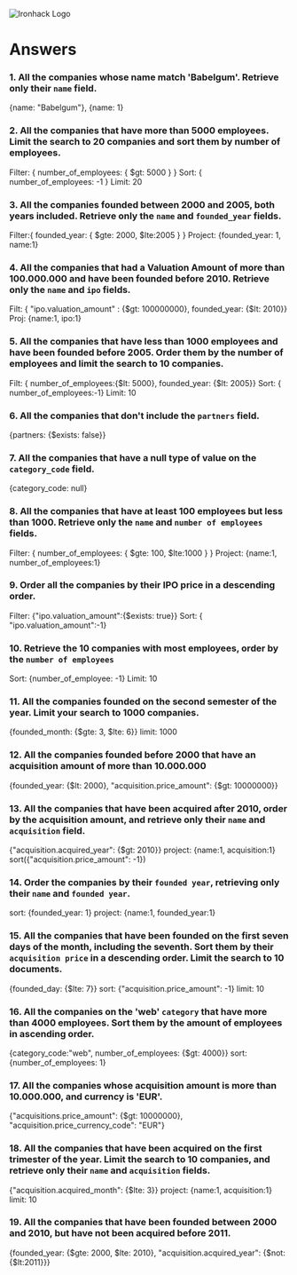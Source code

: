 ![Ironhack Logo](https://i.imgur.com/1QgrNNw.png)

# Answers

### 1. All the companies whose name match 'Babelgum'. Retrieve only their `name` field.

<!-- Your Code Goes Here -->

{name: "Babelgum"}, {name: 1}

### 2. All the companies that have more than 5000 employees. Limit the search to 20 companies and sort them by **number of employees**.

<!-- Your Code Goes Here -->

Filter: { number_of_employees: { $gt: 5000 } }
Sort: { number_of_employees: -1 }
Limit: 20

### 3. All the companies founded between 2000 and 2005, both years included. Retrieve only the `name` and `founded_year` fields.

<!-- Your Code Goes Here -->

Filter:{ founded_year: { $gte: 2000, $lte:2005 } }
Project: {founded_year: 1, name:1}

### 4. All the companies that had a Valuation Amount of more than 100.000.000 and have been founded before 2010. Retrieve only the `name` and `ipo` fields.

<!-- Your Code Goes Here -->

Filt: { "ipo.valuation_amount" : {$gt: 100000000}, founded_year: {$lt: 2010}}
Proj: {name:1, ipo:1}

### 5. All the companies that have less than 1000 employees and have been founded before 2005. Order them by the number of employees and limit the search to 10 companies.

<!-- Your Code Goes Here -->

Filt: { number_of_employees:{$lt: 5000}, founded_year: {$lt: 2005}}
Sort: { number_of_employees:-1}
Limit: 10

### 6. All the companies that don't include the `partners` field.

<!-- Your Code Goes Here -->

{partners: {$exists: false}}

### 7. All the companies that have a null type of value on the `category_code` field.

<!-- Your Code Goes Here -->

{category_code: null}

### 8. All the companies that have at least 100 employees but less than 1000. Retrieve only the `name` and `number of employees` fields.

<!-- Your Code Goes Here -->

Filter: { number_of_employees: { $gte: 100, $lte:1000 } }
Project: {name:1, number_of_employees:1}

### 9. Order all the companies by their IPO price in a descending order.

<!-- Your Code Goes Here -->

Filter: {"ipo.valuation_amount":{$exists: true}}
Sort: { "ipo.valuation_amount":-1}

### 10. Retrieve the 10 companies with most employees, order by the `number of employees`

<!-- Your Code Goes Here -->

Sort: {number_of_employee: -1}
Limit: 10

### 11. All the companies founded on the second semester of the year. Limit your search to 1000 companies.

<!-- Your Code Goes Here -->

{founded_month: {$gte: 3, $lte: 6}}
limit: 1000

### 12. All the companies founded before 2000 that have an acquisition amount of more than 10.000.000

<!-- Your Code Goes Here -->

{founded_year: {$lt: 2000}, "acquisition.price_amount": {$gt: 10000000}}

### 13. All the companies that have been acquired after 2010, order by the acquisition amount, and retrieve only their `name` and `acquisition` field.

<!-- Your Code Goes Here -->

{"acquisition.acquired_year": {$gt: 2010}}
project: {name:1, acquisition:1}
sort({"acquisition.price_amount": -1})

### 14. Order the companies by their `founded year`, retrieving only their `name` and `founded year`.

<!-- Your Code Goes Here -->

sort: {founded_year: 1}
project: {name:1, founded_year:1}

### 15. All the companies that have been founded on the first seven days of the month, including the seventh. Sort them by their `acquisition price` in a descending order. Limit the search to 10 documents.

<!-- Your Code Goes Here -->

{founded_day: {$lte: 7}}
sort: {"acquisition.price_amount": -1}
limit: 10

### 16. All the companies on the 'web' `category` that have more than 4000 employees. Sort them by the amount of employees in ascending order.

<!-- Your Code Goes Here -->

{category_code:"web", number_of_employees: {$gt: 4000}}
sort: {number_of_employees: 1}

### 17. All the companies whose acquisition amount is more than 10.000.000, and currency is 'EUR'.

<!-- Your Code Goes Here -->

{"acquisitions.price_amount": {$gt: 10000000}, "acquisition.price_currency_code": "EUR"}

### 18. All the companies that have been acquired on the first trimester of the year. Limit the search to 10 companies, and retrieve only their `name` and `acquisition` fields.

<!-- Your Code Goes Here -->

{"acquisition.acquired_month": {$lte: 3}}
project: {name:1, acquisition:1}
limit: 10

### 19. All the companies that have been founded between 2000 and 2010, but have not been acquired before 2011.

{founded_year: {$gte: 2000, $lte: 2010}, "acquisition.acquired_year": {$not:{$lt:2011}}}

<!-- Your Code Goes Here -->
